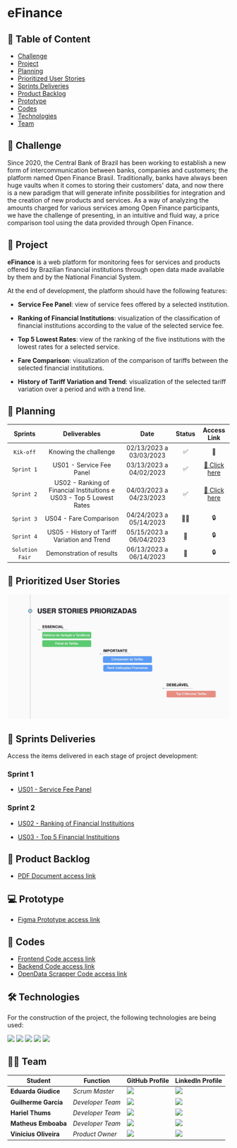 # eFinance

## 📑 Table of Content

* [Challenge](https://github.com/cluster-8/eFinance#-challenge)
* [Project](https://github.com/cluster-8/eFinance#-project)
* [Planning](https://github.com/cluster-8/eFinance#-planning)
* [Prioritized User Stories](https://github.com/cluster-8/eFinance#-prioritized-user-stories)
* [Sprints Deliveries](https://github.com/cluster-8/eFinance#-sprints-deliveries)
* [Product Backlog](https://github.com/cluster-8/eFinance#-product-backlog)
* [Prototype](https://github.com/cluster-8/eFinance#-prototype)
* [Codes](https://github.com/cluster-8/eFinance#-codes)
* [Technologies](https://github.com/cluster-8/eFinance#-technologies)
* [Team](https://github.com/cluster-8/eFinance#-team)

## 📌 Challenge

Since 2020, the Central Bank of Brazil has been working to establish a new form of intercommunication between banks, companies and customers; the platform named Open Finance Brasil. Traditionally, banks have always been huge vaults when it comes to storing their customers' data, and now there is a new paradigm that will generate infinite possibilities for integration and the creation of new products and services. As a way of analyzing the amounts charged for various services among Open Finance participants, we have the challenge of presenting, in an intuitive and fluid way, a price comparison tool using the data provided through Open Finance.

## 🏁 Project

**eFinance** is a web platform for monitoring fees for services and products offered by Brazilian financial institutions through open data made available by them and by the National Financial System.

At the end of development, the platform should have the following features:

* **Service Fee Panel**: view of service fees offered by a selected institution.

* **Ranking of Financial Institutions**: visualization of the classification of financial institutions according to the value of the selected service fee.

* **Top 5 Lowest Rates**: view of the ranking of the five institutions with the lowest rates for a selected service.

* **Fare Comparison**: visualization of the comparison of tariffs between the selected financial institutions.

* **History of Tariff Variation and Trend**: visualization of the selected tariff variation over a period and with a trend line.

## 📅 Planning

| Sprints               |                   Deliverables                    |          Date           | Status      | Access Link       |
| :-------------------: | :-----------------------------------------------: | :---------------------: | :--------:  | :---------------: |
|   `Kik-off`           | Knowing the challenge                             | 02/13/2023 a 03/03/2023 | ✅          | 🚩                |
|   `Sprint 1`          | US01 - Service Fee Panel                          | 03/13/2023 a 04/02/2023 | ✅          | [🔗 Click here](https://github.com/cluster-8/eFinance/tree/main/docs/sprints-deliveries/sprint1)       |
|   `Sprint 2`          | US02 - Ranking of Financial Instituitions e US03 - Top 5 Lowest Rates | 04/03/2023 a 04/23/2023 | ✅     | [🔗 Click here](https://github.com/cluster-8/eFinance/tree/main/docs/sprints-deliveries/sprint2) |    
|   `Sprint 3`          | US04 - Fare Comparison                            | 04/24/2023 a 05/14/2023 | 👨‍💻          | 🔒                |
|   `Sprint 4`          | US05 - History of Tariff Variation and Trend      | 05/15/2023 a 06/04/2023 | 🚧          | 🔒                |
|   `Solution Fair`     | Demonstration of results                          | 06/13/2023 a 06/14/2023 | 🚧          | 🔒                |

## 🏅 Prioritized User Stories

![](https://github.com/cluster-8/eFinance/blob/main/docs/imgs/prioritized-user-stories.jpeg)

## 🎁 Sprints Deliveries

Access the items delivered in each stage of project development:

### Sprint 1

* [US01 - Service Fee Panel](https://github.com/cluster-8/eFinance/tree/main/docs/sprints-deliveries/sprint1)

### Sprint 2

* [US02 - Ranking of Financial Instituitions](https://github.com/cluster-8/eFinance/tree/main/docs/sprints-deliveries/sprint2)

* [US03 - Top 5 Financial Instituitions](https://github.com/cluster-8/eFinance/tree/main/docs/sprints-deliveries/sprint2)

## 📃 Product Backlog

* [PDF Document access link](https://github.com/cluster-8/eFinance/blob/main/docs/v02_ad2_eFinance_-_Product_Backlog.pdf)

## 💻 Prototype

* [Figma Prototype access link](https://www.figma.com/proto/NomgcHgPjuGxlI8yZCOrYx/API-6?node-id=225-2&scaling=min-zoom&page-id=0%3A1)

## 📃 Codes

* [Frontend Code access link](https://github.com/cluster-8/eFinance-front)
* [Backend Code access link](https://github.com/cluster-8/eFinance-api)
* [OpenData Scrapper Code access link](https://github.com/cluster-8/eFinance-odata-scrapper)

## 🛠 Technologies

For the construction of the project, the following technologies are being used:

<img src="https://img.shields.io/badge/Vue.js-35495E?style=for-the-badge&logo=vuedotjs&logoColor=4FC08D">
<img src="https://img.shields.io/badge/Vite-B73BFE?style=for-the-badge&logo=vite&logoColor=FFD62E">
<img src="https://img.shields.io/badge/java-%23ED8B00.svg?style=for-the-badge&logo=java&logoColor=white">
<img src="https://img.shields.io/badge/Python-FFD43B?style=for-the-badge&logo=python&logoColor=blue">
<img src="https://img.shields.io/badge/PostgreSQL-316192?style=for-the-badge&logo=postgresql&logoColor=white">
  
## 👨‍💻 Team

| Student              | Function             | GitHub Profile                                                              | LinkedIn Profile                                                                                         |
| --------------------- | ------------------ | ------------------------------------------------------------------- | ------------------------------------------------------------------------------------------------- |                               
| **Eduarda Giudice**           | _Scrum Master_     | [![](https://bit.ly/3f9Xo0P)](https://github.com/EduardaGiudice)    | ![](https://bit.ly/2P1ZogM)     |
| **Guilherme Garcia**         | _Developer Team_   | [![](https://bit.ly/3f9Xo0P)](https://github.com/guilherme4garcia) | [![](https://bit.ly/2P1ZogM)](https://www.linkedin.com/in/guilherme-garcia-dev?original_referer=https%3A%2F%2Fgithub.com%2F) |
| **Hariel Thums**      | _Developer Team_ | [![](https://bit.ly/3f9Xo0P)](https://github.com/HarielThums)       | [![](https://bit.ly/2P1ZogM)](https://bit.ly/3f9bjUH)                                             |
| **Matheus Emboaba**      | _Developer Team_ | [![](https://bit.ly/3f9Xo0P)](https://github.com/MatheusEmboabaTeteu)       | [![](https://bit.ly/2P1ZogM)](https://www.linkedin.com/in/matheus-emboaba-a21970236)                                             |
| **Vinícius Oliveira** | _Product Owner_    | [![](https://bit.ly/3f9Xo0P)](https://github.com/vinicius-hso)      | [![](https://bit.ly/2P1ZogM)](https://bit.ly/3fdl0BE)                                             |
